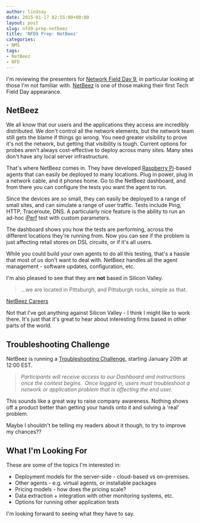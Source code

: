 ```yaml
---
author: lindsay
date: 2015-01-17 02:55:00+00:00
layout: post
slug: nfd9-prep-netbeez
title: 'NFD9 Prep: NetBeez'
categories:
- NMS
tags:
- NetBeez
- NFD
---
```


I'm reviewing the presenters for [Network Field Day 9](http://techfieldday.com/events/nfd9), in particular looking at those I'm not familiar with. [NetBeez](http://netbeez.net/) is one of those making their first Tech Field Day appearance.

## NetBeez

We all know that our users and the applications they access are incredibly distributed. We don't control all the network elements, but the network team still gets the blame if things go wrong. You need greater visibility to prove it's not the network, but getting that visibility is tough. Current options for probes aren't always cost-effective to deploy across many sites. Many sites don't have any local server infrastructure.

That's where NetBeez comes in. They have developed [Raspberry Pi](http://www.raspberrypi.org)-based agents that can easily be deployed to many locations. Plug in power, plug in a network cable, and it phones home. Go to the NetBeez dashboard, and from there you can configure the tests you want the agent to run.

Since the devices are so small, they can easily be deployed to a range of small sites, and can simulate a range of user traffic. Tests include Ping, HTTP, Traceroute, DNS. A particularly nice feature is the ability to run an ad-hoc [iPerf](https://iperf.fr) test with custom parameters.

The dashboard shows you how the tests are performing, across the different locations they're running from. Now you can see if the problem is just affecting retail stores on DSL circuits, or if it's all users.

While you could build your own agents to do all this testing, that's a hassle that most of us don't want to deal with. NetBeez handles all the agent management - software updates, configuration, etc.

I'm also pleased to see that they are **not** based in Silicon Valley.

> ...we are located in Pittsburgh, and Pittsburgh rocks, simple as that.

[NetBeez Careers](http://netbeez.net/careers/)

Not that I've got anything against Silicon Valley - I think I might like to work there. It's just that it's great to hear about interesting firms based in other parts of the world.

## Troubleshooting Challenge

NetBeez is running a [Troubleshooting Challenge](http://netbeez.net/the-great-troubleshooting-challenge/?utm_source=NetBeez&utm_medium=LearnMoreTab&utm_content=HaveWhatItTakes?&utm_campaign=Troubleshooting%20Challenge), starting January 20th at 12:00 EST.

> _Participants will receive access to our Dashboard and instructions once the contest begins.  Once logged in, users must troubleshoot a network or application problem that is affecting the end user._

This sounds like a great way to raise company awareness. Nothing shows off a product better than getting your hands onto it and solving a 'real' problem.

Maybe I shouldn't be telling my readers about it though, to try to improve my chances??

## What I'm Looking For

These are some of the topics I'm interested in:

* Deployment models for the server-side - cloud-based vs on-premises.
* Other agents - e.g. virtual agents, or installable packages
* Pricing models - how does the pricing scale?
* Data extraction + integration with other monitoring systems, etc.
* Options for running other application tests

I'm looking forward to seeing what they have to say.
